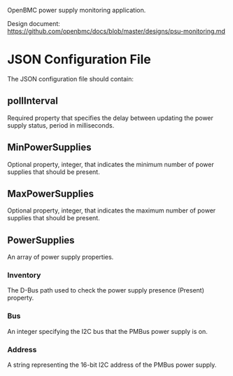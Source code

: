 OpenBMC power supply monitoring application.

Design document: https://github.com/openbmc/docs/blob/master/designs/psu-monitoring.md

# JSON Configuration File

The JSON configuration file should contain:

## pollInterval
Required property that specifies the delay between updating the power supply 
status, period in milliseconds.

## MinPowerSupplies
Optional property, integer, that indicates the minimum number of power supplies
that should be present.

## MaxPowerSupplies
Optional property, integer, that indicates the maximum number of power supplies
that should be present.

## PowerSupplies
An array of power supply properties.

### Inventory
The D-Bus path used to check the power supply presence (Present) property.

### Bus
An integer specifying the I2C bus that the PMBus power supply is on.

### Address
A string representing the 16-bit I2C address of the PMBus power supply.

